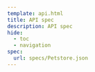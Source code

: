 ```yaml
---
template: api.html
title: API spec
description: API spec
hide:
  - toc
  - navigation
spec:
  url: specs/Petstore.json
---
```

